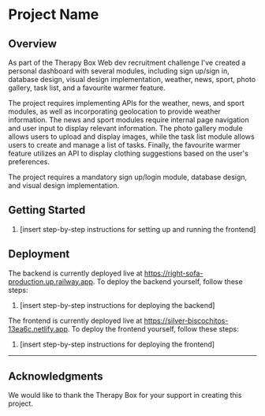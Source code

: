 # Project Name

## Overview

As part of the Therapy Box Web dev recruitment challenge I've created a personal dashboard with several modules, including sign up/sign in, database design, visual design implementation, weather, news, sport, photo gallery, task list, and a favourite warmer feature.

The project requires implementing APIs for the weather, news, and sport modules, as well as incorporating geolocation to provide weather information. The news and sport modules require internal page navigation and user input to display relevant information. The photo gallery module allows users to upload and display images, while the task list module allows users to create and manage a list of tasks. Finally, the favourite warmer feature utilizes an API to display clothing suggestions based on the user's preferences.

The project requires a mandatory sign up/login module, database design, and visual design implementation.

## Getting Started



1. [insert step-by-step instructions for setting up and running the frontend]

## Deployment

The backend is currently deployed live at https://right-sofa-production.up.railway.app. To deploy the backend yourself, follow these steps:

1. [insert step-by-step instructions for deploying the backend]

The frontend is currently deployed live at https://silver-biscochitos-13ea6c.netlify.app. To deploy the frontend yourself, follow these steps:

1. [insert step-by-step instructions for deploying the frontend]

---

## Acknowledgments

We would like to thank the Therapy Box for your support in creating this project.


